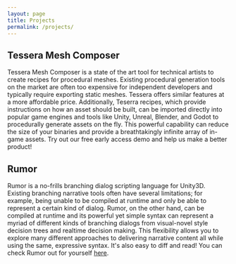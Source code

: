 ```yaml
---
layout: page
title: Projects
permalink: /projects/
---
```


## Tessera Mesh Composer

Tessera Mesh Composer is a state of the art tool for technical artists to create recipes for procedural meshes. Existing procedural generation tools on the market are often too expensive for independent developers and typically require exporting static meshes. Tessera offers similar features at a more affordable price. Additionally, Teserra recipes, which provide instructions on how an asset should be built, can be imported directly into popular game engines and tools like Unity, Unreal, Blender, and Godot to procedurally generate assets on the fly. This powerful capability can reduce the size of your binaries and provide a breathtakingly infinite array of in-game assets. Try out our free early access demo and help us make a better product!

## Rumor

Rumor is a no-frills branching dialog scripting language for Unity3D. Existing branching narrative tools often have several limitations; for example, being unable to be compiled at runtime and only be able to represent a certain kind of dialog. Rumor, on the other hand, can be compiled at runtime and its powerful yet simple syntax can represent a myriad of different kinds of branching dialogs from visual-novel style decision trees and realtime decision making. This flexibility allows you to explore many different approaches to delivering narrative content all while using the same, expressive syntax. It's also easy to diff and read! You can check Rumor out for yourself [here](https://github.com/exodrifter/unity-rumor).
